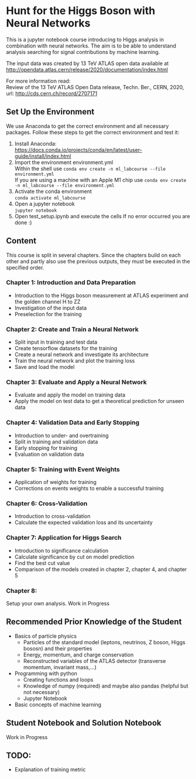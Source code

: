 # Hunt for the Higgs Boson with Neural Networks
This is a jupyter notebook course introducing to Higgs analysis in combination with neural networks.
The aim is to be able to understand analysis searching for signal contributions by machine learning.

The input data was created by 13 TeV ATLAS open data available at http://opendata.atlas.cern/release/2020/documentation/index.html

For more information read:<br>
Review of the 13 TeV ATLAS Open Data release, Techn. Ber., CERN, 2020, url: http://cds.cern.ch/record/2707171

## Set Up the Environment

We use Anaconda to get the correct environment and all necessary packages. Follow these
steps to get the correct environment and test it:
1. Install Anaconda:<br>
https://docs.conda.io/projects/conda/en/latest/user-guide/install/index.html
2. Import the environment environment.yml<br>
Within the shell use `conda env create -n ml_labcourse --file environment.yml`<br>
If you are using a machine with an Apple M1 chip use `conda env create -n ml_labcourse --file environment.yml`
3. Activate the conda environment<br>
`conda activate ml_labcourse`
4. Open a jupyter notebook<br>
`jupyter notebook`
5. Open test_setup.ipynb and execute the cells
If no error occurred you are done :)

## Content
This course is split in several chapters. Since the chapters build on each other and partly also use the previous outputs,
they must be executed in the specified order.

### Chapter 1: Introduction and Data Preparation
- Introduction to the Higgs boson measurement at ATLAS experiment and the golden channel H to ZZ
- Investigation of the input data
- Preselection for the training

### Chapter 2: Create and Train a Neural Network
- Split input in training and test data
- Create tensorflow datasets for the training
- Create a neural network and investigate its architecture
- Train the neural network and plot the training loss
- Save and load the model

### Chapter 3: Evaluate and Apply a Neural Network
- Evaluate and apply the model on training data
- Apply the model on test data to get a theoretical prediction for unseen data

### Chapter 4: Validation Data and Early Stopping
- Introduction to under- and overtraining
- Split in training and validation data
- Early stopping for training
- Evaluation on validation data

### Chapter 5: Training with Event Weights
- Application of weights for training
- Corrections on events weights to enable a successful training

### Chapter 6: Cross-Validation
- Introduction to cross-validation
- Calculate the expected validation loss and its uncertainty

### Chapter 7: Application for Higgs Search
- Introduction to significance calculation
- Calculate significance by cut on model prediction
- Find the best cut value
- Comparison of the models created in chapter 2, chapter 4, and chapter 5

### Chapter 8:
Setup your own analysis. Work in Progress

## Recommended Prior Knowledge of the Student

- Basics of particle physics
  - Particles of the standard model (leptons, neutrinos, Z boson, Higgs bososn) and their properties
  - Energy, momentum, and charge conservation
  - Reconstructed variables of the ATLAS detector (transverse momentum, invariant mass,...)
- Programming with python
  - Creating functions and loops
  - Knowledge of numpy (required) and maybe also pandas (helpful but not necessary)
  - Jupyter Notebook
- Basic concepts of machine learning

## Student Notebook and Solution Notebook
Work in Progress

## TODO:
- Explanation of training metric